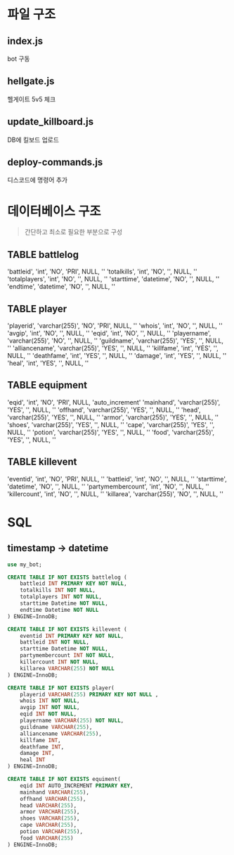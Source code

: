 # 파일 구조

## index.js
bot 구동

## hellgate.js
헬게이트 5v5 체크

## update_killboard.js
DB에 킬보드 업로드

## deploy-commands.js
디스코드에 명령어 추가



# 데이터베이스 구조
> 간단하고 최소로 필요한 부분으로 구성

## TABLE battlelog
'battleid', 'int', 'NO', 'PRI', NULL, ''
'totalkills', 'int', 'NO', '', NULL, ''
'totalplayers', 'int', 'NO', '', NULL, ''
'starttime', 'datetime', 'NO', '', NULL, ''
'endtime', 'datetime', 'NO', '', NULL, ''

## TABLE player
'playerid', 'varchar(255)', 'NO', 'PRI', NULL, ''
'whois', 'int', 'NO', '', NULL, ''
'avgip', 'int', 'NO', '', NULL, ''
'eqid', 'int', 'NO', '', NULL, ''
'playername', 'varchar(255)', 'NO', '', NULL, ''
'guildname', 'varchar(255)', 'YES', '', NULL, ''
'alliancename', 'varchar(255)', 'YES', '', NULL, ''
'killfame', 'int', 'YES', '', NULL, ''
'deathfame', 'int', 'YES', '', NULL, ''
'damage', 'int', 'YES', '', NULL, ''
'heal', 'int', 'YES', '', NULL, ''

## TABLE equipment
'eqid', 'int', 'NO', 'PRI', NULL, 'auto_increment'
'mainhand', 'varchar(255)', 'YES', '', NULL, ''
'offhand', 'varchar(255)', 'YES', '', NULL, ''
'head', 'varchar(255)', 'YES', '', NULL, ''
'armor', 'varchar(255)', 'YES', '', NULL, ''
'shoes', 'varchar(255)', 'YES', '', NULL, ''
'cape', 'varchar(255)', 'YES', '', NULL, ''
'potion', 'varchar(255)', 'YES', '', NULL, ''
'food', 'varchar(255)', 'YES', '', NULL, ''

## TABLE killevent
'eventid', 'int', 'NO', 'PRI', NULL, ''
'battleid', 'int', 'NO', '', NULL, ''
'starttime', 'datetime', 'NO', '', NULL, ''
'partymembercount', 'int', 'NO', '', NULL, ''
'killercount', 'int', 'NO', '', NULL, ''
'killarea', 'varchar(255)', 'NO', '', NULL, ''


# SQL
## timestamp -> datetime
```sql
use my_bot;

CREATE TABLE IF NOT EXISTS battlelog (
    battleid INT PRIMARY KEY NOT NULL,
    totalkills INT NOT NULL,
    totalplayers INT NOT NULL,
    starttime Datetime NOT NULL,
    endtime Datetime NOT NULL
) ENGINE=InnoDB;

CREATE TABLE IF NOT EXISTS killevent (
    eventid INT PRIMARY KEY NOT NULL,
    battleid INT NOT NULL,
    starttime Datetime NOT NULL,
    partymembercount INT NOT NULL,
    killercount INT NOT NULL,
    killarea VARCHAR(255) NOT NULL
) ENGINE=InnoDB;

CREATE TABLE IF NOT EXISTS player(
    playerid VARCHAR(255) PRIMARY KEY NOT NULL ,
    whois INT NOT NULL,
    avgip INT NOT NULL,
    eqid INT NOT NULL,
    playername VARCHAR(255) NOT NULL,
    guildname VARCHAR(255),
    alliancename VARCHAR(255),
    killfame INT,
    deathfame INT,
    damage INT,
    heal INT
) ENGINE=InnoDB;

CREATE TABLE IF NOT EXISTS equiment(
    eqid INT AUTO_INCREMENT PRIMARY KEY,
    mainhand VARCHAR(255),
    offhand VARCHAR(255),
    head VARCHAR(255),
    armor VARCHAR(255),
    shoes VARCHAR(255),
    cape VARCHAR(255),
    potion VARCHAR(255),
    food VARCHAR(255)
) ENGINE=InnoDB;
```